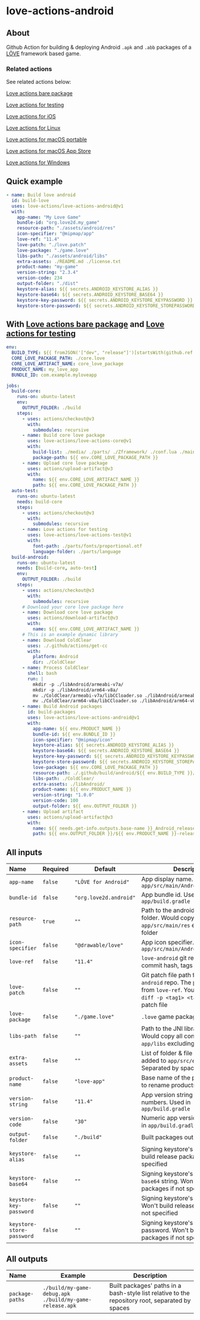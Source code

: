 # love-actions-android

## About

Github Action for building & deploying Android `.apk` and `.abb` packages of a [LÖVE](https://love2d.org/) framework based game.

### Related actions

See related actions below:

[Love actions bare package](https://github.com/marketplace/actions/love-actions-bare-package)

[Love actions for testing](https://github.com/marketplace/actions/love-actions-for-testing)

[Love actions for iOS](https://github.com/marketplace/actions/love-actions-for-ios)

[Love actions for Linux](https://github.com/marketplace/actions/love-actions-for-linux)

[Love actions for macOS portable](https://github.com/marketplace/actions/love-actions-for-macos-portable)

[Love actions for macOS App Store](https://github.com/marketplace/actions/love-actions-for-macos-app-store)

[Love actions for Windows](https://github.com/marketplace/actions/love-actions-for-windows)

## Quick example

```yaml
- name: Build love android
  id: build-love
  uses: love-actions/love-actions-android@v1
  with:
    app-name: "My Love Game"
    bundle-id: "org.love2d.my_game"
    resource-path: "./assets/android/res"
    icon-specifier: "@mipmap/app"
    love-ref: "11.4"
    love-patch: "./love.patch"
    love-package: "./game.love"
    libs-path: "./assets/android/libs"
    extra-assets: ./README.md ./license.txt
    product-name: "my-game"
    version-string: "2.3.4"
    version-code: 234
    output-folder: "./dist"
    keystore-alias: ${{ secrets.ANDROID_KEYSTORE_ALIAS }}
    keystore-base64: ${{ secrets.ANDROID_KEYSTORE_BASE64 }}
    keystore-key-password: ${{ secrets.ANDROID_KEYSTORE_KEYPASSWORD }}
    keystore-store-password: ${{ secrets.ANDROID_KEYSTORE_STOREPASSWORD }}
```

## With [Love actions bare package](https://github.com/marketplace/actions/love-actions-bare-package) and [Love actions for testing](https://github.com/marketplace/actions/love-actions-for-testing)

```yml
env:
  BUILD_TYPE: ${{ fromJSON('["dev", "release"]')[startsWith(github.ref, 'refs/tags/v')] }}
  CORE_LOVE_PACKAGE_PATH: ./core.love
  CORE_LOVE_ARTIFACT_NAME: core_love_package
  PRODUCT_NAME: my_love_app
  BUNDLE_ID: com.example.myloveapp

jobs:
  build-core:
    runs-on: ubuntu-latest
    env:
      OUTPUT_FOLDER: ./build
    steps:
      - uses: actions/checkout@v3
        with:
          submodules: recursive
      - name: Build core love package
        uses: love-actions/love-actions-core@v1
        with:
          build-list: ./media/ ./parts/ ./Zframework/ ./conf.lua ./main.lua ./version.lua
          package-path: ${{ env.CORE_LOVE_PACKAGE_PATH }}
      - name: Upload core love package
        uses: actions/upload-artifact@v3
        with:
          name: ${{ env.CORE_LOVE_ARTIFACT_NAME }}
          path: ${{ env.CORE_LOVE_PACKAGE_PATH }}
  auto-test:
    runs-on: ubuntu-latest
    needs: build-core
    steps:
      - uses: actions/checkout@v3
        with:
          submodules: recursive
      - name: Love actions for testing
        uses: love-actions/love-actions-test@v1
        with:
          font-path: ./parts/fonts/proportional.otf
          language-folder: ./parts/language
  build-android:
    runs-on: ubuntu-latest
    needs: [build-core, auto-test]
    env:
      OUTPUT_FOLDER: ./build
    steps:
      - uses: actions/checkout@v3
        with:
          submodules: recursive
      # Download your core love package here
      - name: Download core love package
        uses: actions/download-artifact@v3
        with:
          name: ${{ env.CORE_LOVE_ARTIFACT_NAME }}
      # This is an example dynamic library
      - name: Download ColdClear
        uses: ./.github/actions/get-cc
        with:
          platform: Android
          dir: ./ColdClear
      - name: Process ColdClear
        shell: bash
        run: |
          mkdir -p ./libAndroid/armeabi-v7a/
          mkdir -p ./libAndroid/arm64-v8a/
          mv ./ColdClear/armeabi-v7a/libCCloader.so ./libAndroid/armeabi-v7a/
          mv ./ColdClear/arm64-v8a/libCCloader.so ./libAndroid/arm64-v8a/
      - name: Build Android packages
        id: build-packages
        uses: love-actions/love-actions-android@v1
        with:
          app-name: ${{ env.PRODUCT_NAME }}
          bundle-id: ${{ env.BUNDLE_ID }}
          icon-specifier: "@mipmap/icon"
          keystore-alias: ${{ secrets.ANDROID_KEYSTORE_ALIAS }}
          keystore-base64: ${{ secrets.ANDROID_KEYSTORE_BASE64 }}
          keystore-key-password: ${{ secrets.ANDROID_KEYSTORE_KEYPASSWORD }}
          keystore-store-password: ${{ secrets.ANDROID_KEYSTORE_STOREPASSWORD }}
          love-package: ${{ env.CORE_LOVE_PACKAGE_PATH }}
          resource-path: ./.github/build/android/${{ env.BUILD_TYPE }}/res
          libs-path: ./ColdClear/
          extra-assets: ./libAndroid/
          product-name: ${{ env.PRODUCT_NAME }}
          version-string: "1.0.0"
          version-code: 100
          output-folder: ${{ env.OUTPUT_FOLDER }}
      - name: Upload artifact
        uses: actions/upload-artifact@v3
        with:
          name: ${{ needs.get-info.outputs.base-name }}_Android_release
          path: ${{ env.OUTPUT_FOLDER }}/${{ env.PRODUCT_NAME }}-release.apk
```

## All inputs

| Name                        | Required  | Default                  | Description                                                                                                                                                |
| :-------------------------- | --------- | ------------------------ | ---------------------------------------------------------------------------------------------------------------------------------------------------------- |
| `app-name`                | `false` | `"LÖVE for Android"`  | App display name. Used in `app/src/main/AndroidManifest.xml`                                                                                             |
| `bundle-id`               | `false` | `"org.love2d.android"` | App bundle id. Used in `app/build.gradle`                                                                                                                |
| `resource-path`           | `true`  | `""`                   | Path to the android resources folder. Would copy all contents to `app/src/main/res` excluding top folder                                                 |
| `icon-specifier`          | `false` | `"@drawable/love"`     | App icon specifier. Used in `app/src/main/AndroidManifest.xml`                                                                                           |
| `love-ref`                | `false` | `"11.4"`               | `love-android` git ref. Could be commit hash, tags or branch name                                                                                        |
| `love-patch`              | `false` | `""`                   | Git patch file path for the `love-android` repo. The patch must start from `love-ref`. You can use `git diff -p <tag1> <tag2>` to get the patch file |
| `love-package`            | `false` | `"./game.love"`        | `.love` game package file path                                                                                                                           |
| `libs-path`               | `false` | `""`                   | Path to the JNI libraries folder. Would copy all contents to `app/libs` excluding top folder                                                             |
| `extra-assets`            | `false` | `""`                   | List of folder & file paths to be added to `app/src/embed/assets/`. Separated by spaces                                                                  |
| `product-name`            | `false` | `"love-app"`           | Base name of the package. Used to rename products                                                                                                          |
| `version-string`          | `false` | `"11.4"`               | App version string no more than 3 numbers. Used in `app/build.gradle`                                                                                    |
| `version-code`            | `false` | `"30"`                 | Numeric app version code . Used in `app/build.gradle`                                                                                                    |
| `output-folder`           | `false` | `"./build"`            | Built packages output folder                                                                                                                               |
| `keystore-alias`          | `false` | `""`                   | Signing keystore's alias. Won't build release packages if not specified                                                                                    |
| `keystore-base64`         | `false` | `""`                   | Signing keystore's content in `base64` string. Won't build release packages if not specified                                                             |
| `keystore-key-password`   | `false` | `""`                   | Signing keystore's key password. Won't build release packages if not specified                                                                             |
| `keystore-store-password` | `false` | `""`                   | Signing keystore's store password. Won't build release packages if not specified                                                                           |

## All outputs

| Name              | Example                                                   | Description                                                                                     |
| :---------------- | --------------------------------------------------------- | ----------------------------------------------------------------------------------------------- |
| `package-paths` | `./build/my-game-debug.apk ./build/my-game-release.apk` | Built packages' paths in a bash-style list relative to the repository root, separated by spaces |
